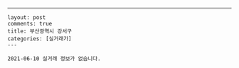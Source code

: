 ---
    layout: post
    comments: true
    title: 부산광역시 강서구
    categories: [실거래가]
    ---

    2021-06-10 실거래 정보가 없습니다.

    